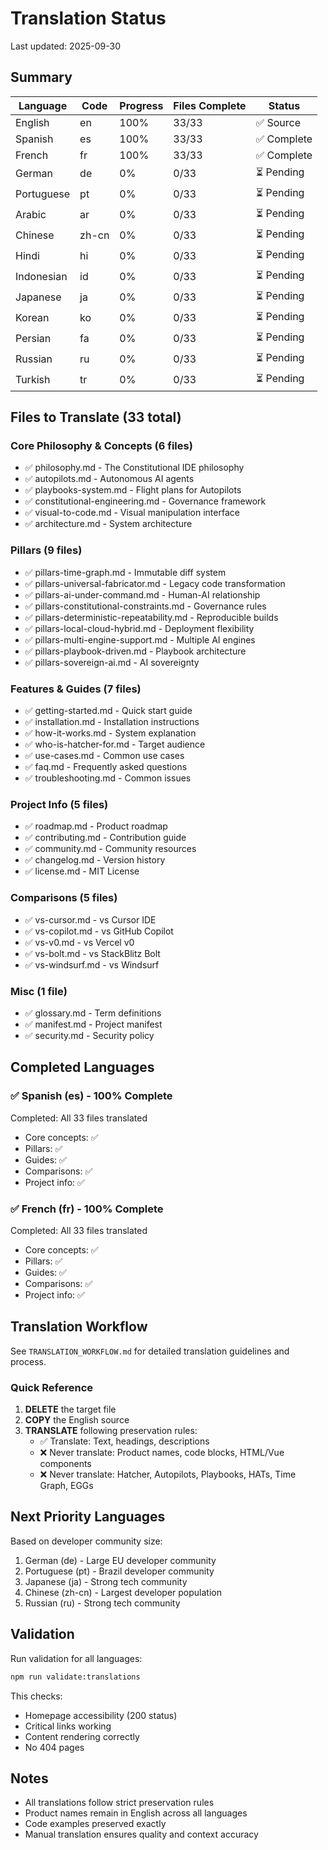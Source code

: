 # Translation Status

Last updated: 2025-09-30

## Summary

| Language | Code | Progress | Files Complete | Status |
|----------|------|----------|----------------|--------|
| English | en | 100% | 33/33 | ✅ Source |
| Spanish | es | 100% | 33/33 | ✅ Complete |
| French | fr | 100% | 33/33 | ✅ Complete |
| German | de | 0% | 0/33 | ⏳ Pending |
| Portuguese | pt | 0% | 0/33 | ⏳ Pending |
| Arabic | ar | 0% | 0/33 | ⏳ Pending |
| Chinese | zh-cn | 0% | 0/33 | ⏳ Pending |
| Hindi | hi | 0% | 0/33 | ⏳ Pending |
| Indonesian | id | 0% | 0/33 | ⏳ Pending |
| Japanese | ja | 0% | 0/33 | ⏳ Pending |
| Korean | ko | 0% | 0/33 | ⏳ Pending |
| Persian | fa | 0% | 0/33 | ⏳ Pending |
| Russian | ru | 0% | 0/33 | ⏳ Pending |
| Turkish | tr | 0% | 0/33 | ⏳ Pending |

## Files to Translate (33 total)

### Core Philosophy & Concepts (6 files)
- ✅ philosophy.md - The Constitutional IDE philosophy
- ✅ autopilots.md - Autonomous AI agents
- ✅ playbooks-system.md - Flight plans for Autopilots
- ✅ constitutional-engineering.md - Governance framework
- ✅ visual-to-code.md - Visual manipulation interface
- ✅ architecture.md - System architecture

### Pillars (9 files)
- ✅ pillars-time-graph.md - Immutable diff system
- ✅ pillars-universal-fabricator.md - Legacy code transformation
- ✅ pillars-ai-under-command.md - Human-AI relationship
- ✅ pillars-constitutional-constraints.md - Governance rules
- ✅ pillars-deterministic-repeatability.md - Reproducible builds
- ✅ pillars-local-cloud-hybrid.md - Deployment flexibility
- ✅ pillars-multi-engine-support.md - Multiple AI engines
- ✅ pillars-playbook-driven.md - Playbook architecture
- ✅ pillars-sovereign-ai.md - AI sovereignty

### Features & Guides (7 files)
- ✅ getting-started.md - Quick start guide
- ✅ installation.md - Installation instructions
- ✅ how-it-works.md - System explanation
- ✅ who-is-hatcher-for.md - Target audience
- ✅ use-cases.md - Common use cases
- ✅ faq.md - Frequently asked questions
- ✅ troubleshooting.md - Common issues

### Project Info (5 files)
- ✅ roadmap.md - Product roadmap
- ✅ contributing.md - Contribution guide
- ✅ community.md - Community resources
- ✅ changelog.md - Version history
- ✅ license.md - MIT License

### Comparisons (5 files)
- ✅ vs-cursor.md - vs Cursor IDE
- ✅ vs-copilot.md - vs GitHub Copilot
- ✅ vs-v0.md - vs Vercel v0
- ✅ vs-bolt.md - vs StackBlitz Bolt
- ✅ vs-windsurf.md - vs Windsurf

### Misc (1 file)
- ✅ glossary.md - Term definitions
- ✅ manifest.md - Project manifest
- ✅ security.md - Security policy

## Completed Languages

### ✅ Spanish (es) - 100% Complete
Completed: All 33 files translated
- Core concepts: ✅
- Pillars: ✅
- Guides: ✅
- Comparisons: ✅
- Project info: ✅

### ✅ French (fr) - 100% Complete
Completed: All 33 files translated
- Core concepts: ✅
- Pillars: ✅
- Guides: ✅
- Comparisons: ✅
- Project info: ✅

## Translation Workflow

See `TRANSLATION_WORKFLOW.md` for detailed translation guidelines and process.

### Quick Reference
1. **DELETE** the target file
2. **COPY** the English source
3. **TRANSLATE** following preservation rules:
   - ✅ Translate: Text, headings, descriptions
   - ❌ Never translate: Product names, code blocks, HTML/Vue components
   - ❌ Never translate: Hatcher, Autopilots, Playbooks, HATs, Time Graph, EGGs

## Next Priority Languages

Based on developer community size:
1. German (de) - Large EU developer community
2. Portuguese (pt) - Brazil developer community
3. Japanese (ja) - Strong tech community
4. Chinese (zh-cn) - Largest developer population
5. Russian (ru) - Strong tech community

## Validation

Run validation for all languages:
```bash
npm run validate:translations
```

This checks:
- Homepage accessibility (200 status)
- Critical links working
- Content rendering correctly
- No 404 pages

## Notes

- All translations follow strict preservation rules
- Product names remain in English across all languages
- Code examples preserved exactly
- Manual translation ensures quality and context accuracy

